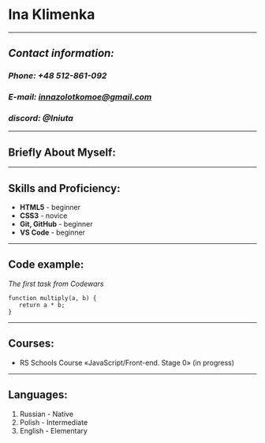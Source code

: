 # **Ina Klimenka**
****
## ***Contact information:***
### *Phone: +48 512-861-092*
### *E-mail: innazolotkomoe@gmail.com*
### *discord: @Iniuta*
****
## **Briefly About Myself:**

---
## **Skills and Proficiency:**
* **HTML5** - beginner
* **CSS3** - novice
* **Git, GitHub** - beginner
* **VS Code** - beginner
---
  ## **Code example:**
  *The first task from Codewars*
 ```
function multiply(a, b) {
    return a * b;
}
```
****
## **Courses:**
*  RS Schools Course «JavaScript/Front-end. Stage 0» (in progress)
---
## **Languages:**
1. Russian - Native
2. Polish - Intermediate
3. English - Elementary




